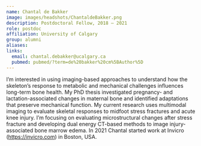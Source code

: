 ```yaml
---
name: Chantal de Bakker
image: images/headshots/ChantaldeBakker.png
description: Postdoctoral Fellow, 2018 – 2021
role: postdoc
affiliation: University of Calgary
group: alumni
aliases: 
links:
  email: chantal.debakker@ucalgary.ca
  pubmed: pubmed/?term=de%20bakker%20cm%5BAuthor%5D
---
```


I’m interested in using imaging-based approaches to understand how the 
skeleton’s response to metabolic and mechanical challenges influences 
long-term bone health. My PhD thesis investigated pregnancy- and lactation-associated 
changes in maternal bone and identified adaptations that preserve 
mechanical function. My current research uses multimodal imaging to 
evaluate skeletal responses to midfoot stress fractures and acute knee 
injury. I’m focusing on evaluating microstructural changes after stress 
fracture and developing dual energy CT-based methods to image injury-associated bone marrow edema.
In 2021 Chantal started work at Invicro (https://invicro.com) in Boston, USA.
